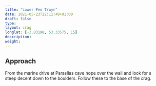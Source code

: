 ```yaml
---
title: "Lower Pen Trwyn"
date: 2021-05-23T22:11:48+01:00
draft: false
type: 
layout: crag
longlat: [-3.83198, 53.33575, 15]
description:
weight:
---
```


## Approach

From the marine drive at Parasllas cave hope over the wall and look for a steep decent down to the boulders. Follow these to the base of the crag.
